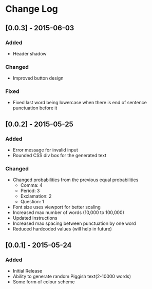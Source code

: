 # Change Log

## [0.0.3] - 2015-06-03
### Added
- Header shadow

### Changed
- Improved button design

### Fixed
- Fixed last word being lowercase when there is end of sentence punctuation before it


## [0.0.2] - 2015-05-25
### Added
- Error message for invalid input
- Rounded CSS div box for the generated text

### Changed
- Changed probabilities from the previous equal probabilities
    - Comma: 4
    - Period: 3
    - Exclamation: 2
    - Question: 1
- Font size uses viewport for better scaling
- Increased max number of words (10,000 to 100,000)
- Updated instructions
- Increased max spacing between punctuation by one word
- Reduced hardcoded values (will help in future)


## [0.0.1] - 2015-05-24
### Added
- Initial Release
- Ability to generate random Piggish text(2-10000 words)
- Some form of colour scheme